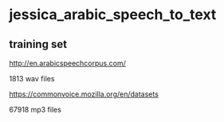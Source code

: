 # jessica_arabic_speech_to_text

## training set

http://en.arabicspeechcorpus.com/

1813 wav files

https://commonvoice.mozilla.org/en/datasets

67918 mp3 files
